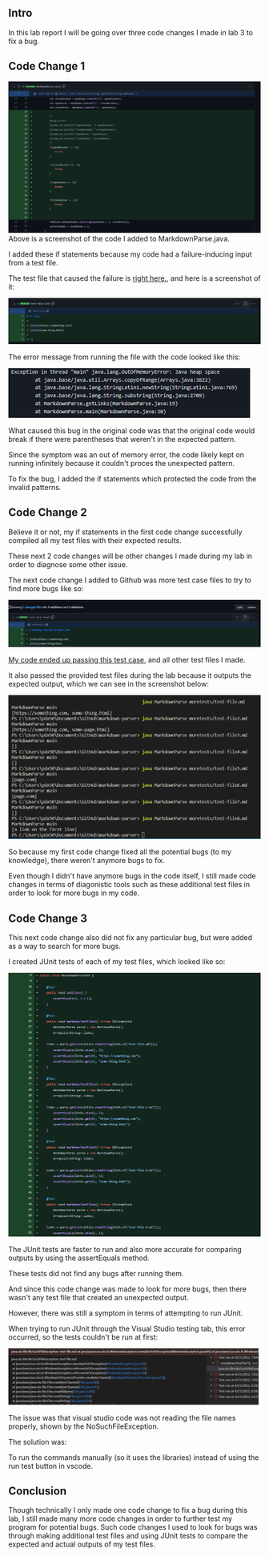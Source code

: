 ## Intro

In this lab report I will be going over three code changes I made in lab 3 to fix a bug.

## Code Change 1

![Image](report2pictures/1.png)	
Above is a screenshot of the code I added to MarkdownParse.java. 

I added these if statements because my code had a failure-inducing input from a test file.


The test file that caused the failure is [right here.](https://github.com/lexcion/markdown-parser/commit/6c85b60fc69188f72dd4140bdbe0e2318f8d3837), and here is a screenshot of it:

![Image](report2pictures/testfile1.png)

The error message from running the file with the code looked like this:

![Image](report2pictures/symptom1.png)


What caused this bug in the original code was that the original code would break if there were parentheses that weren't in the expected pattern. 

Since the symptom was an out of memory error, the code likely kept on running infinitely because it couldn't proces the unexpected pattern.

To fix the bug, I added the if statements which protected the code from the invalid patterns.

## Code Change 2

Believe it or not, my if statements in the first code change successfully compiled all my test files with their expected results. 

These next 2 code changes will be other changes I made during my lab in order to diagnose some other issue.

The next code change I added to Github was more test case files to try to find more bugs like so:

![Image](report2pictures/22.png)	

[My code ended up passing this test case,](https://github.com/lexcion/markdown-parser/commit/355f64b4c1be327b4f7c1c34123da2ac41ab338d) and all other test files I made.

It also passed the provided test files during the lab because it outputs the expected output, which we can see in the screenshot below:


![Image](report2pictures/symptom22.png)

So because my first code change fixed all the potential bugs (to my knowledge), there weren't anymore bugs to fix.

Even though I didn't have anymore bugs in the code itself, I still made code changes in terms of diagonistic tools such as these additional test files in order to look for more bugs in my code.

## Code Change 3

This next code change also did not fix any particular bug, but were added as a way to search for more bugs.

I created JUnit tests of each of my test files, which looked like so:

![Image](report2pictures/3.png)	

The JUnit tests are faster to run and also more accurate for comparing outputs by using the assertEquals method.

These tests did not find any bugs after running them.

And since this code change was made to look for more bugs, then there wasn't any test file that created an unexpected output.

However, there was still a symptom in terms of attempting to run JUnit.

When trying to run JUnit through the Visual Studio testing tab, this error occurred, so the tests couldn't be run at first:

![Image](report2pictures/symptom3.png)

The issue was that visual studio code was not reading the file names properly, shown by the NoSuchFileException.

The solution was:

To run the commands manually (so it uses the libraries) instead of using the run test button in vscode.

## Conclusion

Though technically I only made one code change to fix a bug during this lab, I still made many more code changes in order to further test my program for potential bugs. Such code changes I used to look for bugs was through making additional test files and using JUnit tests to compare the expected and actual outputs of my test files.